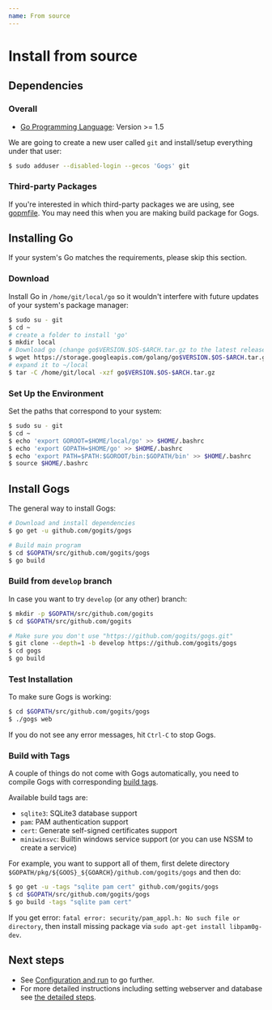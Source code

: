 ```yaml
---
name: From source
---
```


# Install from source

## Dependencies

### Overall

- [Go Programming Language](http://golang.org): Version >= 1.5

We are going to create a new user called `git` and install/setup everything under that user:

```sh
$ sudo adduser --disabled-login --gecos 'Gogs' git
```

### Third-party Packages

If you're interested in which third-party packages we are using, see [gopmfile](https://github.com/gogits/gogs/blob/master/.gopmfile). You may need this when you are making build package for Gogs.

## Installing Go

If your system's Go matches the requirements, please skip this section.

### Download

Install Go in `/home/git/local/go` so it wouldn't interfere with future updates of your system's package manager:

```sh
$ sudo su - git
$ cd ~
# create a folder to install 'go'
$ mkdir local
# Download go (change go$VERSION.$OS-$ARCH.tar.gz to the latest release)
$ wget https://storage.googleapis.com/golang/go$VERSION.$OS-$ARCH.tar.gz
# expand it to ~/local
$ tar -C /home/git/local -xzf go$VERSION.$OS-$ARCH.tar.gz
```

### Set Up the Environment

Set the paths that correspond to your system:

```sh
$ sudo su - git
$ cd ~
$ echo 'export GOROOT=$HOME/local/go' >> $HOME/.bashrc
$ echo 'export GOPATH=$HOME/go' >> $HOME/.bashrc
$ echo 'export PATH=$PATH:$GOROOT/bin:$GOPATH/bin' >> $HOME/.bashrc
$ source $HOME/.bashrc
```

## Install Gogs

The general way to install Gogs:

```sh
# Download and install dependencies
$ go get -u github.com/gogits/gogs

# Build main program
$ cd $GOPATH/src/github.com/gogits/gogs
$ go build
```

### Build from `develop` branch

In case you want to try `develop` (or any other) branch:

```sh
$ mkdir -p $GOPATH/src/github.com/gogits
$ cd $GOPATH/src/github.com/gogits

# Make sure you don't use "https://github.com/gogits/gogs.git"
$ git clone --depth=1 -b develop https://github.com/gogits/gogs
$ cd gogs
$ go build
```

### Test Installation

To make sure Gogs is working:

```sh
$ cd $GOPATH/src/github.com/gogits/gogs
$ ./gogs web
```

If you do not see any error messages, hit `Ctrl-C` to stop Gogs.

### Build with Tags

A couple of things do not come with Gogs automatically, you need to compile Gogs with corresponding [build tags](https://golang.org/pkg/go/build/#hdr-Build_Constraints).

Available build tags are:

- `sqlite3`: SQLite3 database support
- `pam`: PAM authentication support
- `cert`: Generate self-signed certificates support
- `miniwinsvc`: Builtin windows service support (or you can use NSSM to create a service)

For example, you want to support all of them, first delete directory `$GOPATH/pkg/${GOOS}_${GOARCH}/github.com/gogits/gogs` and then do:

```sh
$ go get -u -tags "sqlite pam cert" github.com/gogits/gogs
$ cd $GOPATH/src/github.com/gogits/gogs
$ go build -tags "sqlite pam cert"
```

If you get error: `fatal error: security/pam_appl.h: No such file or directory`, then install missing package via `sudo apt-get install libpam0g-dev`.

## Next steps

- See [Configuration and run](/docs/installation/configuration_and_run) to go further.
- For more detailed instructions including setting webserver and database see [the detailed steps](/docs/advanced/configuration_for_source_builds).
